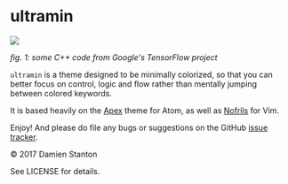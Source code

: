 # ultramin


![](https://data.damien.codes/file/dks-public/ultramin_cpp.png)

_fig. 1: some C++ code from Google's TensorFlow project_

`ultramin` is a theme designed to be minimally colorized, so that you can better focus on control, logic and flow rather than mentally jumping between colored keywords.

It is based heavily on the [Apex](https://github.com/apex/apex-ui) theme for Atom, as well as [Nofrils](https://github.com/robertmeta/nofrils) for Vim.

Enjoy! And please do file any bugs or suggestions on the GitHub [issue tracker](https://github.com/damienstanton/ultramin/issues).

© 2017 Damien Stanton

See LICENSE for details.
